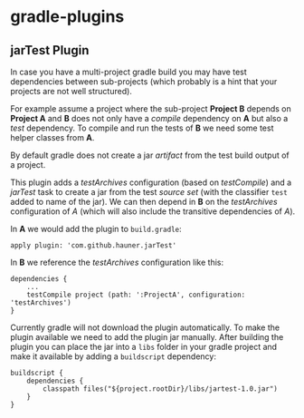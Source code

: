 gradle-plugins
==============

## jarTest Plugin
 
In case you have a multi-project gradle build you may have test dependencies between sub-projects
(which probably is a hint that your projects are not well structured).

For example assume a project where the sub-project **Project B** depends on **Project A** and **B**
does not only have a *compile* dependency on **A** but also a *test* dependency. To compile and run
the tests of **B** we need some test helper classes from **A**. 

By default gradle does not create a jar *artifact* from the test build output of a project. 

This plugin adds a *testArchives* configuration (based on *testCompile*) and a *jarTest* task to
create a jar from the test *source set* (with the classifier `test` added to name of the jar). We
can then depend in **B** on the *testArchives* configuration of *A* (which will also include the
transitive dependencies of *A*).

In **A** we would add the plugin to `build.gradle`:

    apply plugin: 'com.github.hauner.jarTest'


In **B** we reference the *testArchives* configuration like this:

    dependencies {
        ...
        testCompile project (path: ':ProjectA', configuration: 'testArchives')
    }


Currently gradle will not download the plugin automatically. To make the plugin available we need to
add the plugin jar manually. After building the plugin you can place the jar into a `libs` folder in
your gradle project and make it available by adding a `buildscript` dependency:

    buildscript {
        dependencies {
            classpath files("${project.rootDir}/libs/jartest-1.0.jar")
        }
    }

